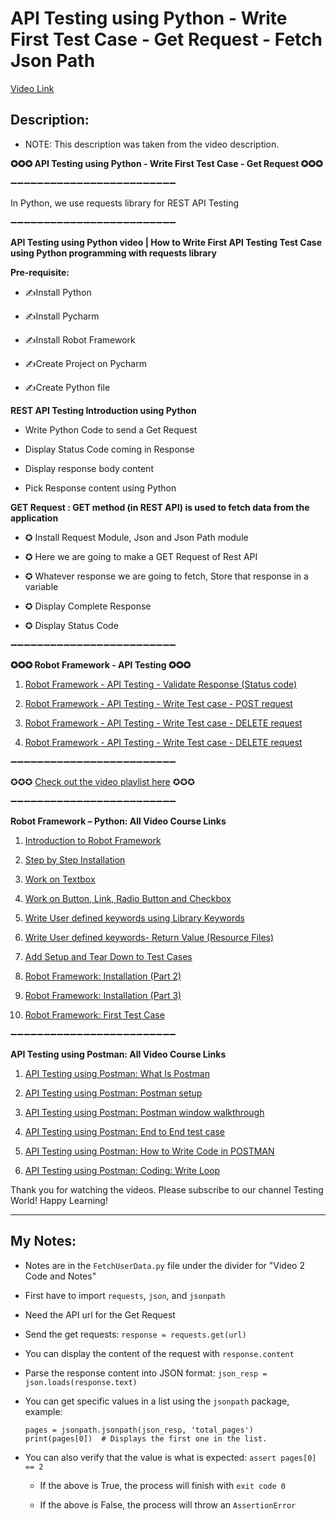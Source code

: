 # API Testing using Python - Write First Test Case - Get Request - Fetch Json Path

[Video Link](https://youtu.be/TJ5xTo4xiGY)

## Description: 
 - NOTE: This description was taken from the video description.

**✪✪✪ API Testing using Python - Write First Test Case - Get Request ✪✪✪**

➖➖➖➖➖➖➖➖➖➖➖➖➖➖➖➖➖➖➖➖➖➖➖➖➖  

In Python, we use requests library for REST API Testing  

➖➖➖➖➖➖➖➖➖➖➖➖➖➖➖➖➖➖➖➖➖➖➖➖➖  

**API Testing using Python video | How to Write First API Testing Test Case using Python programming with requests library**

**Pre-requisite:**

  - ✍Install Python
    
  - ✍Install Pycharm
    
  - ✍Install Robot Framework
    
  - ✍Create Project on Pycharm
    
  - ✍Create Python file

**REST API Testing Introduction using Python**

   - Write Python Code to send a Get Request
     
   - Display Status Code coming in Response
     
   - Display response body content
     
   - Pick Response content using Python

**GET Request :  GET method (in REST API) is used to fetch data from the application**

- ✪ Install Request Module, Json and Json Path module
  
- ✪ Here we are going to make a GET Request of Rest API
  
- ✪ Whatever response we are going to fetch, Store that response in a variable 
  
- ✪ Display Complete Response
  
- ✪ Display Status Code

➖➖➖➖➖➖➖➖➖➖➖➖➖➖➖➖➖➖➖➖➖➖➖➖➖   

**✪✪✪ Robot Framework - API Testing ✪✪✪**

1. [Robot Framework - API Testing - Validate Response (Status code)](https://youtu.be/Mexu6NubeXQ) 
   
2. [Robot Framework - API Testing - Write Test case - POST request](https://youtu.be/nrY7usa22Xo) 
   
3. [Robot Framework - API Testing - Write Test case - DELETE request](https://youtu.be/8gf_MdBEwUM) 
   
4. [Robot Framework - API Testing - Write Test case - DELETE request](https://youtu.be/OyhlXJ_nlQk)

➖➖➖➖➖➖➖➖➖➖➖➖➖➖➖➖➖➖➖➖➖➖➖➖➖

✪✪✪ [Check out the video playlist here](https://www.youtube.com/channel/UCsdoSHH5bucBf_wwtvWJfnQ/playlists) ✪✪✪

➖➖➖➖➖➖➖➖➖➖➖➖➖➖➖➖➖➖➖➖➖➖➖➖➖

**Robot Framework – Python: All Video Course Links**

1. [Introduction to Robot Framework](https://youtu.be/cRgNs4H0OR0)
   
2. [Step by Step Installation](https://youtu.be/38HPxnrXMHo)
   
3. [Work on Textbox](https://youtu.be/7xCaZMrSsx8)
   
4. [Work on Button, Link, Radio Button and Checkbox](https://youtu.be/DBg0TZGTAkg)
   
5. [Write User defined keywords using Library Keywords](https://youtu.be/yYLfCbqxG1U)
   
6. [Write User defined keywords- Return Value (Resource Files)](https://youtu.be/i7IBt69Yk7o)
   
7. [Add Setup and Tear Down to Test Cases](https://youtu.be/2eF_hhOLGTQ)

3. [Robot Framework: Installation (Part 2)](https://youtu.be/NfzEZOXwA0M) 
   
4. [Robot Framework: Installation (Part 3)](https://youtu.be/uzfppzs6fpI)
   
5. [Robot Framework: First Test Case](https://youtu.be/cmwCi1TGPC4)

➖➖➖➖➖➖➖➖➖➖➖➖➖➖➖➖➖➖➖➖➖➖➖➖➖

**API Testing using Postman: All Video Course Links**

1. [API Testing using Postman: What Is Postman](https://youtu.be/vlHPLTcWqJs)
   
2. [API Testing using Postman: Postman setup](https://youtu.be/3eUSBeljEmM)
   
3. [API Testing using Postman: Postman window walkthrough](https://youtu.be/1SEis_JDPoY)
   
4. [API Testing using Postman: End to End test case](https://youtu.be/qDb7v9MrQ38)
   
5. [API Testing using Postman: How to Write Code in POSTMAN](https://youtu.be/1FxKWHeAcDs)
   
6. [API Testing using Postman: Coding: Write Loop](https://youtu.be/C3JaeNQcs9o)

Thank you for watching the videos. Please subscribe to our channel Testing World!
Happy Learning!

---

## My Notes:

- Notes are in the `FetchUserData.py` file under the divider for "Video 2 Code and Notes"

- First have to import `requests`, `json`, and `jsonpath`

- Need the API url for the Get Request

- Send the get requests: `response = requests.get(url)`

- You can display the content of the request with `response.content`

- Parse the response content into JSON format: `json_resp = json.loads(response.text)`

- You can get specific values in a list using the `jsonpath` package, example:

    ```
    pages = jsonpath.jsonpath(json_resp, 'total_pages')
    print(pages[0])  # Displays the first one in the list.
    ```
  
- You can also verify that the value is what is expected: `assert pages[0] == 2` 

    - If the above is True, the process will finish with `exit code 0`
    
    - If the above is False, the process will throw an `AssertionError`
